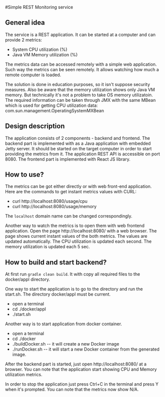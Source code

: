 #Simple REST Monitoring service

## General idea
The service is a REST application. It can be started at a computer 
and can provide 2 metrics: 
- System CPU utilization (%)
- Java VM Memory utilization (%)

The metrics data can be accessed remotely with a simple web application. 
Such way the metrics can be seen remotely. It allows watching how much a remote computer is loaded. 

The solution is done in education purposes, so it isn't suppose security measures. 
Also be aware that the memory utilization shows only Java VM memory. 
But technically it's not a problem to take OS memory utilizatoin. The required information can be taken through JMX with the same MBean which is used for getting CPU utilization data: com.sun.management.OperatingSystemMXBean

## Design description
The application consists of 2 components - backend and frontend. 
The backend part is implemented with as a Java application with embedded 
Jetty server. It should be started on the target computer in order to start 
providing the metrics from it. The application REST API is accessible on port 8080. 
The frontend part is implemented with React JS library. 

## How to use?
The metrics can be got either directly or with web front-end application. 
Here are the commands to get instant metrics values with CURL:
- curl http://localhost:8080/usage/cpu
- curl http://localhost:8080/usage/memory

The ```localhost``` domain name can be changed correspondingly. 

Another way to watch the metrics is to open them with web frontend application. 
Open the page http://localhost:8080/ with a web browser. The page shows current 
instant values of the both metrics. The values are updated automatically. 
The CPU utilization is updated each second. The memory utilization is updated each 5 sec.

## How to build and start backend? 
At first run ```gradle clean build```. It with copy all required files to the docker/appl directory. 

One way to start the application is to go to the directory and run the start.sh. The directory docker/appl must be current. 
- open a terminal
- cd ./docker/appl
- ./start.sh

Another way is to start application from docker container. 
- open a terminal 
- cd ./docker 
- ./buildDocker.sh  -- it will create a new Docker image
- ./runDocker.sh    -- it will start a new Docker container from the generated image. 

After the backend part is started, just open http://localhost:8080/ at a browser. You can note that the application start showing CPU and Memory utilization metrics. 

In order to stop the application just press Ctrl+C in the terminal and press Y when it's prompted. 
You can note that the metrics now show N/A.
